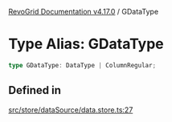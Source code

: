 [RevoGrid Documentation v4.17.0](README.md) / GDataType

# Type Alias: GDataType

```ts
type GDataType: DataType | ColumnRegular;
```

## Defined in

[src/store/dataSource/data.store.ts:27](https://github.com/revolist/revogrid/blob/4911b401b4ed4a1ad4f684e9c38c48b1c7ad2346/src/store/dataSource/data.store.ts#L27)
